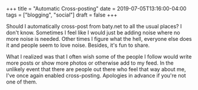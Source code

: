+++
title = "Automatic Cross-posting"
date = 2019-07-05T13:16:00-04:00
tags = ["blogging", "social"]
draft = false
+++

Should I automatically cross-post from baty.net to all the usual places? I don't know. Sometimes I feel like I would just be adding noise where no more noise is needed. Other times I figure what the hell, everyone else does it and people seem to love noise. Besides, it's fun to share.

What I realized was that I often wish some of the people I follow would write more posts or show more photos or otherwise add to my feed. In the unlikely event that there are people out there who feel that way about me, I've once again enabled cross-posting. Apologies in advance if you're not one of them.
